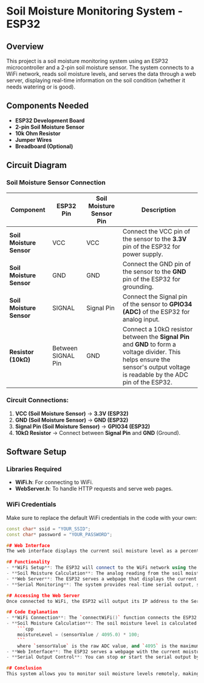 # Soil Moisture Monitoring System - ESP32

## Overview
This project is a soil moisture monitoring system using an ESP32 microcontroller and a 2-pin soil moisture sensor. The system connects to a WiFi network, reads soil moisture levels, and serves the data through a web server, displaying real-time information on the soil condition (whether it needs watering or is good).

## Components Needed
- **ESP32 Development Board**
- **2-pin Soil Moisture Sensor**
- **10k Ohm Resistor**
- **Jumper Wires**
- **Breadboard (Optional)**

## Circuit Diagram
### Soil Moisture Sensor Connection
| **Component**           | **ESP32 Pin**       | **Soil Moisture Sensor Pin** | **Description**                              |
|-------------------------|---------------------|-----------------------------|----------------------------------------------|
| **Soil Moisture Sensor**| VCC                 | VCC                         | Connect the VCC pin of the sensor to the **3.3V** pin of the ESP32 for power supply. |
| **Soil Moisture Sensor**| GND                 | GND                         | Connect the GND pin of the sensor to the **GND** pin of the ESP32 for grounding. |
| **Soil Moisture Sensor**| SIGNAL              | Signal Pin                  | Connect the Signal pin of the sensor to **GPIO34 (ADC)** of the ESP32 for analog input. |
| **Resistor (10kΩ)**     | Between SIGNAL Pin  | GND                         | Connect a 10kΩ resistor between the **Signal Pin** and **GND** to form a voltage divider. This helps ensure the sensor's output voltage is readable by the ADC pin of the ESP32. |

### Circuit Connections:
1. **VCC (Soil Moisture Sensor)** → **3.3V (ESP32)**
2. **GND (Soil Moisture Sensor)** → **GND (ESP32)**
3. **Signal Pin (Soil Moisture Sensor)** → **GPIO34 (ESP32)**
4. **10kΩ Resistor** → Connect between **Signal Pin** and **GND** (Ground).

## Software Setup

### Libraries Required
- **WiFi.h**: For connecting to WiFi.
- **WebServer.h**: To handle HTTP requests and serve web pages.

### WiFi Credentials
Make sure to replace the default WiFi credentials in the code with your own:
```cpp
const char* ssid = "YOUR_SSID";
const char* password = "YOUR_PASSWORD";

## Web Interface
The web interface displays the current soil moisture level as a percentage, updating every second. The status is shown as either "Soil is good" or "Needs Watering" based on the moisture level.

## Functionality
- **WiFi Setup**: The ESP32 will connect to the WiFi network using the provided credentials.
- **Soil Moisture Calculation**: The analog reading from the soil moisture sensor is converted to a percentage.
- **Web Server**: The ESP32 serves a webpage that displays the current moisture level and status.
- **Serial Monitoring**: The system provides real-time serial output, showing raw ADC values and calculated moisture percentage.

## Accessing the Web Server
Once connected to WiFi, the ESP32 will output its IP address to the Serial Monitor. Open this IP address in a browser to view the moisture levels in real-time.

## Code Explanation
- **WiFi Connection**: The `connectWiFi()` function connects the ESP32 to your WiFi network.
- **Soil Moisture Calculation**: The soil moisture level is calculated by reading the analog value from GPIO34. The formula used for calculation is:
    ```cpp
    moistureLevel = (sensorValue / 4095.0) * 100;
    ```
    where `sensorValue` is the raw ADC value, and `4095` is the maximum value for a 12-bit ADC.
- **Web Interface**: The ESP32 serves a webpage with the current moisture level and a visual gauge indicating the soil condition. The page updates every second.
- **Serial Output Control**: You can stop or start the serial output by sending "STOP" or "START" commands via the Serial Monitor.

## Conclusion
This system allows you to monitor soil moisture levels remotely, making it ideal for applications such as automated irrigation systems or garden monitoring.
